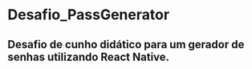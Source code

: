 # Desafio_PassGenerator
## Desafio de cunho didático para um gerador de senhas utilizando React Native.
